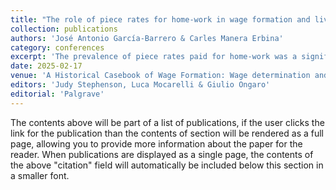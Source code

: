 ```yaml
---
title: "The role of piece rates for home-work in wage formation and living standards in the footwear industry in Spain: long-term evolution and research agenda"
collection: publications
authors: 'José Antonio García-Barrero & Carles Manera Erbina'
category: conferences
excerpt: 'The prevalence of piece rates paid for home-work was a significant characteristic of labour markets in southern Europe during the late XIX and XX centuries. This chapter analyses the role of these payments in the Balearic footwear industry during this period. Our study reveals their vital role in management strategies, household budgets and wage determination, frequently embedded within the underground economy. Additionally, the findings suggest that piece rates paid by firms for home-work influenced the drive to adopt labour-saving machinery. To conclude, we examine the characteristics of a novel archival source for examining home-work in the textile and footwear sectors in Spain during the Francoist period and their related potential new avenues of research. '
date: 2025-02-17
venue: 'A Historical Casebook of Wage Formation: Wage determination and wage bargains of the preindustrial World'
editors: 'Judy Stephenson, Luca Mocarelli & Giulio Ongaro'
editorial: 'Palgrave'
---
```


The contents above will be part of a list of publications, if the user clicks the link for the publication than the contents of section will be rendered as a full page, allowing you to provide more information about the paper for the reader. When publications are displayed as a single page, the contents of the above "citation" field will automatically be included below this section in a smaller font.
